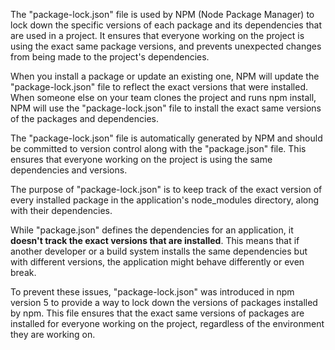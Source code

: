 The "package-lock.json" file is used by NPM (Node Package Manager) to lock down the specific versions of each package and its dependencies that are used in a project. It ensures that everyone working on the project is using the exact same package versions, and prevents unexpected changes from being made to the project's dependencies.

When you install a package or update an existing one, NPM will update the "package-lock.json" file to reflect the exact versions that were installed. When someone else on your team clones the project and runs npm install, NPM will use the "package-lock.json" file to install the exact same versions of the packages and dependencies.

The "package-lock.json" file is automatically generated by NPM and should be committed to version control along with the "package.json" file. This ensures that everyone working on the project is using the same dependencies and versions.

The purpose of "package-lock.json" is to keep track of the exact version of every installed package in the application's node_modules directory, along with their dependencies.

While "package.json" defines the dependencies for an application, it <b>doesn't track the exact versions that are installed</b>. This means that if another developer or a build system installs the same dependencies but with different versions, the application might behave differently or even break.

To prevent these issues, "package-lock.json" was introduced in npm version 5 to provide a way to lock down the versions of packages installed by npm. This file ensures that the exact same versions of packages are installed for everyone working on the project, regardless of the environment they are working on.
